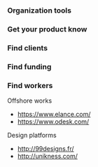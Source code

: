 ### Organization tools 

### Get your product know

### Find clients

### Find funding 

### Find workers

Offshore works 
* https://www.elance.com/
* https://www.odesk.com/

Design platforms
* http://99designs.fr/
* http://unikness.com/
